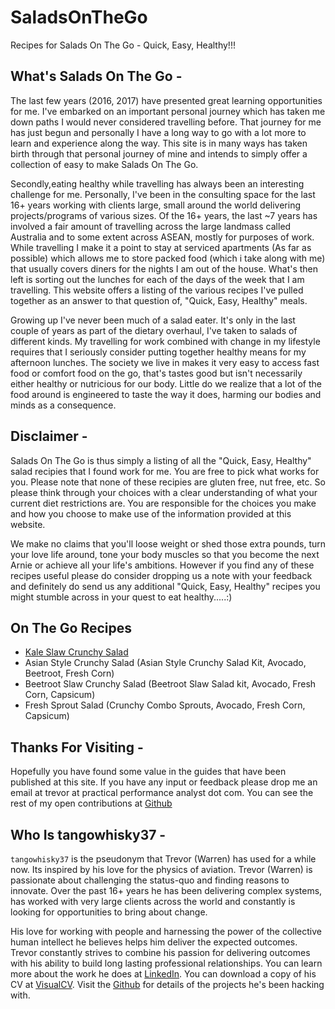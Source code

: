 # SaladsOnTheGo
Recipes for Salads On The Go - Quick, Easy, Healthy!!!

## What's Salads On The Go - 
The last few years (2016, 2017) have presented great learning opportunities for me. I've embarked on an important personal journey which has taken me down paths I would never considered travelling before. That journey for me has just begun and personally I have a long way to go with a lot more to learn and experience along the way. This site is in many ways has taken birth through that personal journey of mine and intends to simply offer a collection of easy to make Salads On The Go. 

Secondly,eating healthy while travelling has always been an interesting challenge for me. Personally, I've been in the consulting space for the last 16+ years working with clients large, small around the world delivering projects/programs of various sizes. Of the 16+ years, the last ~7 years has involved a fair amount of travelling across the large landmass called Australia and to some extent across ASEAN, mostly for purposes of work. While travelling I make it a point to stay at serviced apartments (As far as possible) which allows me to store packed food (which i take along with me) that usually covers diners for the nights I am out of the house. What's then left is sorting out the lunches for each of the days of the week that I am travelling. This website offers a listing of the various recipes I've pulled together as an answer to that question of, "Quick, Easy, Healthy" meals.

Growing up I've never been much of a salad eater. It's only in the last couple of years as part of the dietary overhaul, I've taken to salads of different kinds. My travelling for work combined with change in my lifestyle requires that I seriously consider putting together healthy means for my afternoon lunches. The society we live in makes it very easy to access fast food or comfort food on the go, that's tastes good but isn't necessarily either healthy or nutricious for our body. Little do we realize that a lot of the food around is engineered to taste the way it does, harming our bodies and minds as a consequence. 

## Disclaimer - 
Salads On The Go is thus simply a listing of all the "Quick, Easy, Healthy" salad recipies that I found work for me. You are free to pick what works for you. Please note that none of these recipies are gluten free, nut free, etc. So please think through your choices with a clear understanding of what your current diet restrictions are. You are responsible for the choices you make and how you choose to make use of the information provided at this website. 

We make no claims that you'll loose weight or shed those extra pounds, turn your love life around, tone your body muscles so that you become the next Arnie or achieve all your life's ambitions. However if you find any of these recipes useful please do consider dropping us a note with your feedback and definitely do send us any additional "Quick, Easy, Healthy" recipes you might stumble across in your quest to eat healthy.....:)

## On The Go Recipes
- [Kale Slaw Crunchy Salad](/recipes/kale-slaw-salad.md)
- Asian Style Crunchy Salad (Asian Style Crunchy Salad Kit, Avocado, Beetroot, Fresh Corn)
- Beetroot Slaw Crunchy Salad (Beetroot Slaw Salad kit, Avocado, Fresh Corn, Capsicum)
- Fresh Sprout Salad (Crunchy Combo Sprouts, Avocado, Fresh Corn, Capsicum)

## Thanks For Visiting - 
Hopefully you have found some value in the guides that have been published at this site. If you have any input or feedback please drop me an email at trevor at practical performance analyst dot com. You can see the rest of my open contributions at [Github](https://github.com/tangowhisky37)

## Who Is tangowhisky37 - 
`tangowhisky37` is the pseudonym that Trevor (Warren) has used for a while now. Its inspired by his love for the physics of aviation. Trevor (Warren) is passionate about challenging the status-quo and finding reasons to innovate. Over the past 16+ years he has been delivering complex systems, has worked with very large clients across the world and constantly is looking for opportunities to bring about change. 

His love for working with people and harnessing the power of the collective human intellect he believes helps him deliver the expected outcomes. Trevor constantly strives to combine his passion for delivering outcomes with his ability to build long lasting professional relationships. You can learn more about the work he does at [LinkedIn](https://au.linkedin.com/in/trevorwarren). You can download a copy of his CV at [VisualCV](https://www.visualcv.com/tangowhisky37). Visit the [Github](https://github.com/tangowhisky37) for details of the projects he's been hacking with.

